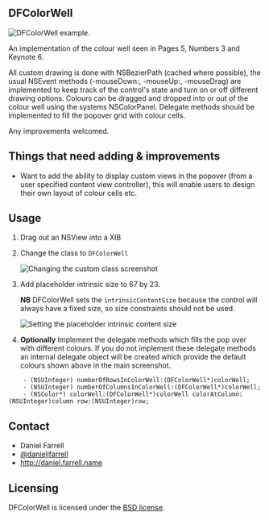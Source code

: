 DFColorWell
-----------

![DFColorWell example.](https://github.com/danieljfarrell/DFColorWell/blob/master/screenshot.png)

An implementation of the colour well seen in Pages 5, Numbers 3 and Keynote 6.

All custom drawing is done with NSBezierPath (cached where possible), the usual NSEvent methods (-mouseDown:, -mouseUp:, -mouseDrag) are implemented to keep track of the control's state and turn on or off different drawing options. Colours can be dragged and dropped into or out of the colour well using the systems NSColorPanel. Delegate methods should be implemented to fill the popover grid with colour cells.

Any improvements welcomed. 

Things that need adding & improvements
--------------------------------------

* Want to add the ability to display custom views in the popover (from a user specified content view controller), this will enable users to design their own layout of colour cells etc.

Usage
-----

1. Drag out an NSView into a XIB
2. Change the class to `DFColorWell`

   ![Changing the custom class screenshot](http://i.imgur.com/YdQ6qbb.png)
   
3. Add placeholder intrinsic size to 67 by 23. 
   
   **NB** DFColorWell sets the `intrinsicContentSize` because the control will always have a fixed size, so size constraints should not be used.

   ![Setting the placeholder intrinsic content size](http://i.imgur.com/5X0KuA5.png)

4. **Optionally** Implement the delegate methods which fills the pop over with different colours. If you do not implement these delegate methods an internal delegate object will be created which provide the default colours shown above in the main screenshot.

```
    - (NSUInteger) numberOfRowsInColorWell:(DFColorWell*)colorWell;
    - (NSUInteger) numberOfColumnsInColorWell:(DFColorWell*)colorWell;
    - (NSColor*) colorWell:(DFColorWell*)colorWell colorAtColumn:(NSUInteger)column row:(NSUInteger)row;
```

Contact
-------
* Daniel Farrell
* [@danieljfarrell](http://twitter.com/danieljfarrell)
* http://daniel.farrell.name

Licensing
---------
DFColorWell is licensed under the [BSD license](http://opensource.org/licenses/BSD-3-Clause).
